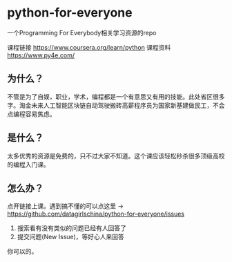 # python-for-everyone
一个Programming For Everybody相关学习资源的repo

课程链接 https://www.coursera.org/learn/python
课程资料 https://www.py4e.com/

## 为什么？
不管是为了自娱，职业，学术，编程都是一个有意思又有用的技能。此处省区很多字。淘金未来人工智能区块链自动驾驶搬砖高薪程序员为国家新基建做民工，不会点编程容易焦虑。

## 是什么？
太多优秀的资源是免费的，只不过大家不知道。这个课应该轻松秒杀很多顶级高校的编程入门课。

## 怎么办？
点开链接上课。遇到搞不懂的可以点这里 -> https://github.com/datagirlschina/python-for-everyone/issues 
1. 搜索看有没有类似的问题已经有人回答了
2. 提交问题(New Issue)，等好心人来回答

你可以的。

